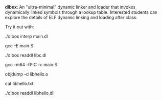 **dlbox**: An "ultra-minimal" dynamic linker and loader that invokes dynamically linked symbols through a lookup table. Interested students can explore the details of ELF dynamic linking and loading after class.

Try it out with: 

./dlbox interp main.dl

gcc -E main.S

./dlbox readdl libc.dl

gcc -m64 -fPIC -c main.S

objdump -d libhello.o

cat libhello.txt

./dlbox readdl libhello.dl